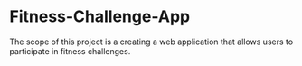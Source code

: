 # Fitness-Challenge-App
 The scope of this project is a creating a web application that allows users to participate in fitness challenges.
